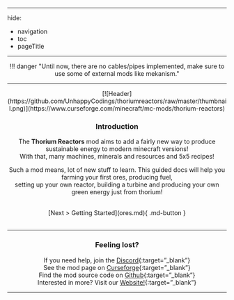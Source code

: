 <link rel="stylesheet" href="https://cdn.jsdelivr.net/npm/bootstrap-icons@1.11.1/font/bootstrap-icons.css">

---
hide:
  - navigation
  - toc
  - pageTitle
---

<center>
!!! danger "Until now, there are no cables/pipes implemented, make sure to use some of external mods like mekanism."

<hr>
[![Header](https://github.com/UnhappyCodings/thoriumreactors/raw/master/thumbnail.png)](https://www.curseforge.com/minecraft/mc-mods/thorium-reactors)

### Introduction

The **Thorium Reactors** mod aims to add a fairly new way to produce sustainable energy to modern minecraft versions! <br>
With that, many machines, minerals and resources and 5x5 recipes!

Such a mod means, lot of new stuff to learn. This guided docs will help you farming your first ores, producing fuel, <br>
setting up your own reactor, building a turbine and producing your own green energy just from thorium!

<br>
[Next > Getting Started](ores.md){ .md-button }
<br><br>
<hr>

### Feeling lost?

<b class="si si-discord"></b> If you need help, join the [Discord](https://discord.intelligence-modding.de/){:target=”_blank”}  
<b class="si si-curseforge"></b> See the mod page on [Curseforge](https://www.curseforge.com/minecraft/mc-mods/thorium-reactors){:target=”_blank”}  
<b class="si si-github"></b> Find the mod source code on [Github](https://github.com/UnhappyCodings/thoriumreactors){:target=”_blank”}  
<b class="si si-firefoxbrowser"></b> Interested in more? Visit our [Website!](https://intelligence-modding.de/){:target=”_blank”}   
    
</center>

<hr>